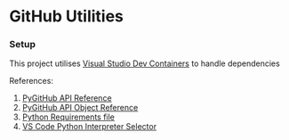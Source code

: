 # GitHub Utilities

### Setup

This project utilises [Visual Studio Dev Containers](https://code.visualstudio.com/learn/develop-cloud/containers) to handle dependencies

References:
1. [PyGitHub API Reference](https://pygithub.readthedocs.io/en/latest/apis.html)
2. [PyGitHub API Object Reference](https://pygithub.readthedocs.io/en/latest/github_objects.html)
3. [Python Requirements file](https://pip.pypa.io/en/stable/reference/requirements-file-format/)
4. [VS Code Python Interpreter Selector](https://code.visualstudio.com/docs/python/environments#_select-and-activate-an-environment)
